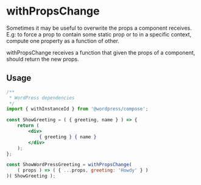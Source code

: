 withPropsChange
==============

Sometimes it may be useful to overwrite the props a component receives.
E.g: to force a prop to contain some static prop or to in a specific context,
compute one property as a function of other.

withPropsChange receives a function that given the props of a component,
should return the new props.

## Usage

```jsx
/**
 * WordPress dependencies
 */
import { withInstanceId } from '@wordpress/compose';

const ShowGreeting = ( { greeting, name } ) => {
	return (
		<div>
			{ greeting } { name }
		</div>
	);
};

const ShowWordPressGreeting = withPropsChange(
	( props ) => ( { ...props, greeting: 'Howdy' } )
)( ShowGreeting );
```
